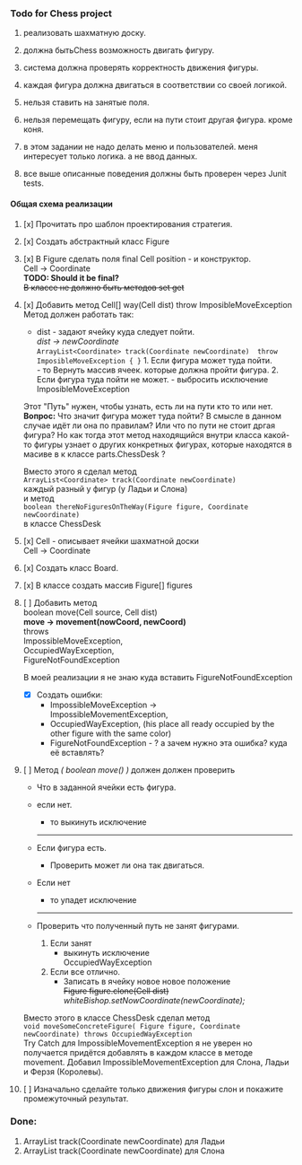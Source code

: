 ### Todo for Chess project

1. реализовать шахматную доску.

2. должна бытьChess  возможность двигать фигуру.

3. система должна проверять корректность движения фигуры.

4. каждая фигура должна двигаться в соответствии со своей логикой.

5. нельзя ставить на занятые поля.

6. нельзя перемещать фигуру, если на пути стоит другая фигура. кроме коня.

7. в этом задании не надо делать меню и пользователей. меня интересует только логика. а не ввод данных.

8. все выше описанные поведения должны быть проверен через Junit tests.


#### Общая схема реализации

1. [x] Прочитать про шаблон проектирования стратегия.

2. [x] Создать aбстрактный класс Figure

2. [x] В Figure сделать поля final Cell position - и конструктор.  
    Cell -> Coordinate  
    **TODO: Should it be final?**  
    ~~В классе не должно быть методов set get~~

3. [x] Добавить метод Cell[] way(Cell dist) throw ImposibleMoveException
    Метод должен работать так:  
      - dist - задают ячейку куда следует пойти.  
       *dist -> newCoordinate*  
       ```
            ArrayList<Coordinate> track(Coordinate newCoordinate) 
            throw ImposibleMoveException {
            }
       ```
    	    1. Если фигура может туда пойти.  
    		    - то Вернуть массив ячеек. которые должна пройти фигура.
    	    2. Если фигура туда пойти не может.
    		    - выбросить исключение ImposibleMoveException
    		    
    Этот "Путь" нужен, чтобы узнать, есть ли на пути кто то или нет. 
    **Вопрос:** Что значит фигура может туда пойти? 
    В смысле в данном случае идёт ли она по правилам?
    Или что по пути не стоит дргая фигура?
    Но как тогда этот метод находящийся внутри класса 
    какой-то фигуры узнает о других конкретных фигурах, 
    которые находятся в масиве в к классе parts.ChessDesk ?
    
    Вместо этого я сделал метод  
    	```ArrayList<Coordinate> track(Coordinate newCoordinate)```   
    каждый разный у фигур (у Ладьи и Слона)  
    и метод  
    	```boolean thereNoFiguresOnTheWay(Figure figure, Coordinate newCoordinate)```  
    в классе ChessDesk
     
4. [x] Cell - описывает ячейки шахматной доски  
        Cell -> Coordinate

5. [x] Создать класс Board.

6. [x] В классе создать массив Figure[] figures

7. [ ] Добавить метод   
        boolean move(Cell source, Cell dist)  
        **move -> movement(nowCoord, newCoord)**  
        throws  
        ImpossibleMoveException,  
        OccupiedWayException,  
        FigureNotFoundException 
    
    В моей реализации я не знаю куда вставить FigureNotFoundException   
  
    * [x] Создать ошибки:  
        - ImpossibleMoveException ->  
            ImpossibleMovementException,   
        - OccupiedWayException, 
            (his place all ready occupied by the other 
            figure with the same color)   
        - FigureNotFoundException - ? 
           а зачем нужно эта ошибка? куда её вставлять?

8. [ ] Метод *( boolean move() )* должен должен 
        проверить   
      - Что в заданной ячейки есть фигура. 
      - если нет. 
          * то выкинуть исключение
          <hr>
      - Если фигура есть.  
         * Проверить может ли она так двигаться.  
      - Если нет
         * то упадет исключение   
         <hr>
         
     - Проверить что полученный путь не занят фигурами.  
    	1. Если занят  
    	    - выкинуть исключение  
    	        OccupiedWayException  
        2. Если все отлично.  
    	    - Записать в ячейку новое новое положение   
    	    ~~Figure figure.clone(Cell dist)~~
    	    *whiteBishop.setNowCoordinate(newCoordinate);*

    Вместо этого в классе ChessDesk сделал метод  
        ```void moveSomeConcreteFigure(
        Figure figure, Coordinate newCoordinate)
        throws OccupiedWayException```     
    Try Catch для ImpossibleMovementException
    я не уверен но получается придётся добавлять 
    в каждом классе в методе movement. 
    Добавил ImpossibleMovementException для 
    Слона, Ладьи и Ферзя (Королевы).
    
9. [ ] Изначально сделайте только движения фигуры слон 
        и покажите промежуточный результат.
        
### Done:
1. ArrayList<Coordinate> track(Coordinate newCoordinate) для Ладьи
1. ArrayList<Coordinate> track(Coordinate newCoordinate) для Слона